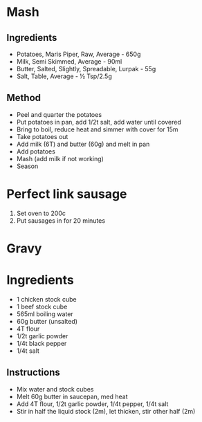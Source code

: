 # Mash

## Ingredients

* Potatoes, Maris Piper, Raw, Average - 650g
* Milk, Semi Skimmed, Average - 90ml
* Butter, Salted, Slightly, Spreadable, Lurpak  - 55g
* Salt, Table, Average  - ½ Tsp/2.5g

## Method

* Peel and quarter the potatoes
* Put potatoes in pan, add 1/2t salt, add water until covered
* Bring to boil, reduce heat and simmer with cover for 15m
* Take potatoes out
* Add milk (6T) and butter (60g) and melt in pan
* Add potatoes
* Mash (add milk if not working)
* Season

# Perfect link sausage

1. Set oven to 200c
2. Put sausages in for 20 minutes

# Gravy

# Ingredients

* 1 chicken stock cube
* 1 beef stock cube
* 565ml boiling water
* 60g butter (unsalted)
* 4T flour
* 1/2t garlic powder
* 1/4t black pepper
* 1/4t salt

## Instructions

* Mix water and stock cubes
* Melt 60g butter in saucepan, med heat
* Add 4T flour, 1/2t garlic powder,  1/4t pepper,  1/4t salt
* Stir in half the liquid stock (2m), let thicken, stir other half (2m)
